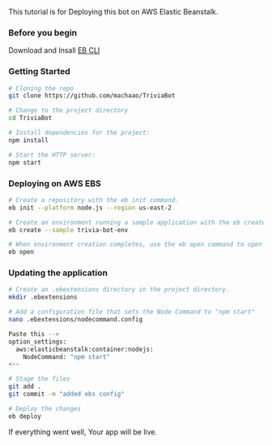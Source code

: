 This tutorial is for Deploying this bot on AWS Elastic Beanstalk.


### Before you begin

Download and Insall [EB CLI](https://docs.aws.amazon.com/elasticbeanstalk/latest/dg/eb-cli3-install.html#eb-cli3-install.scripts)

### Getting Started

```bash
# Cloning the repo
git clone https://github.com/machaao/TriviaBot

# Change to the project directory
cd TriviaBot

# Install dependencies for the project:
npm install

# Start the HTTP server:
npm start
```

### Deploying on AWS EBS
```bash
# Create a repository with the eb init command.
eb init --platform node.js --region us-east-2

# Create an environment running a sample application with the eb create command
eb create --sample trivia-bot-env

# When environment creation completes, use the eb open command to open the environment's URL in the default browser.
eb open
```

### Updating the application
```bash
# Create an .ebextensions directory in the project directory.
mkdir .ebextensions

# Add a configuration file that sets the Node Command to "npm start"
nano .ebextensions/nodecommand.config

Paste this -->
option_settings:
  aws:elasticbeanstalk:container:nodejs:
    NodeCommand: "npm start"
<--

# Stage the files
git add .
git commit -m "added ebs config"

# Deploy the changes
eb deploy
```

If everything went well, Your app will be live.
